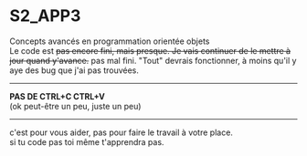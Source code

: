 # S2_APP3
Concepts avancés en programmation orientée objets  
Le code est ~~pas encore fini, mais presque. Je vais continuer de le mettre à jour quand y'avance.~~ pas mal fini. "Tout" devrais fonctionner, à moins qu'il y aye des bug que j'ai pas trouvées.

-------------------------------------------------
**PAS DE CTRL+C CTRL+V**  
(ok peut-être un peu, juste un peu)  

-------------------------------------------------

c'est pour vous aider, pas pour faire le travail à votre place.  
si tu code pas toi même t'apprendra pas.
